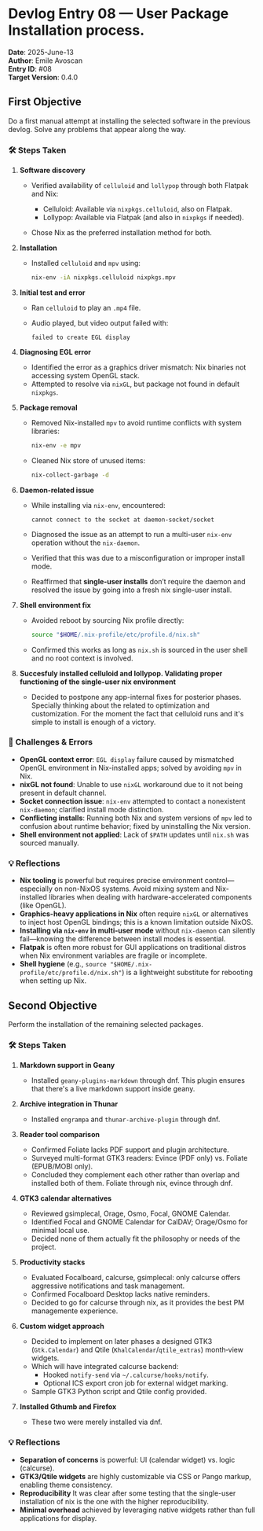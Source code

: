 # Devlog Entry 08 — User Package Installation process. 

**Date**: 2025-June-13  
**Author**: Emile Avoscan  
**Entry ID**: #08  
**Target Version**: 0.4.0

## First Objective

Do a first manual attempt at installing the selected software in the previous devlog. Solve any problems that appear along the way. 

### 🛠 Steps Taken

1. **Software discovery**

   * Verified availability of `celluloid` and `lollypop` through both Flatpak and Nix:

     * Celluloid: Available via `nixpkgs.celluloid`, also on Flatpak.
     * Lollypop: Available via Flatpak (and also in `nixpkgs` if needed).
   * Chose Nix as the preferred installation method for both.

2. **Installation**

   * Installed `celluloid` and `mpv` using:

     ```bash
     nix-env -iA nixpkgs.celluloid nixpkgs.mpv
     ```

3. **Initial test and error**

   * Ran `celluloid` to play an `.mp4` file.
   * Audio played, but video output failed with:

     ```
     failed to create EGL display
     ```

4. **Diagnosing EGL error**

   * Identified the error as a graphics driver mismatch: Nix binaries not accessing system OpenGL stack.
   * Attempted to resolve via `nixGL`, but package not found in default `nixpkgs`.

5. **Package removal**

   * Removed Nix-installed `mpv` to avoid runtime conflicts with system libraries:

     ```bash
     nix-env -e mpv
     ```
   * Cleaned Nix store of unused items:

     ```bash
     nix-collect-garbage -d
     ```

6. **Daemon-related issue**

   * While installing via `nix-env`, encountered:

     ```
     cannot connect to the socket at daemon-socket/socket
     ```
   * Diagnosed the issue as an attempt to run a multi-user `nix-env` operation without the `nix-daemon`.
   * Verified that this was due to a misconfiguration or improper install mode.
   * Reaffirmed that **single-user installs** don’t require the daemon and resolved the issue by going into a fresh nix single-user install.

7. **Shell environment fix**

   * Avoided reboot by sourcing Nix profile directly:

     ```bash
     source "$HOME/.nix-profile/etc/profile.d/nix.sh"
     ```
   * Confirmed this works as long as `nix.sh` is sourced in the user shell and no root context is involved.
  
8. **Succesfuly installed celluloid and lollypop. Validating proper functioning of the single-user nix environment**

    * Decided to postpone any app-internal fixes for posterior phases. Specially thinking about the related to optimization and customization. For the moment the fact that celluloid runs and it's simple to install is enough of a victory. 

### 🐞 Challenges & Errors

* **OpenGL context error**: `EGL display` failure caused by mismatched OpenGL environment in Nix-installed apps; solved by avoiding `mpv` in Nix.
* **nixGL not found**: Unable to use `nixGL` workaround due to it not being present in default channel.
* **Socket connection issue**: `nix-env` attempted to contact a nonexistent `nix-daemon`; clarified install mode distinction.
* **Conflicting installs**: Running both Nix and system versions of `mpv` led to confusion about runtime behavior; fixed by uninstalling the Nix version.
* **Shell environment not applied**: Lack of `$PATH` updates until `nix.sh` was sourced manually.

### 💡 Reflections

* **Nix tooling** is powerful but requires precise environment control—especially on non-NixOS systems. Avoid mixing system and Nix-installed libraries when dealing with hardware-accelerated components (like OpenGL).
* **Graphics-heavy applications in Nix** often require `nixGL` or alternatives to inject host OpenGL bindings; this is a known limitation outside NixOS.
* **Installing via `nix-env` in multi-user mode** without `nix-daemon` can silently fail—knowing the difference between install modes is essential.
* **Flatpak** is often more robust for GUI applications on traditional distros when Nix environment variables are fragile or incomplete.
* **Shell hygiene** (e.g., `source "$HOME/.nix-profile/etc/profile.d/nix.sh"`) is a lightweight substitute for rebooting when setting up Nix.

## Second Objective

Perform the installation of the remaining selected packages.
### 🛠 Steps Taken

1. **Markdown support in Geany**

   * Installed `geany-plugins-markdown` through dnf. This plugin ensures that there's a live markdown support inside geany. 
2. **Archive integration in Thunar**

   * Installed `engrampa` and `thunar-archive-plugin` through dnf.
3. **Reader tool comparison**

   * Confirmed Foliate lacks PDF support and plugin architecture.
   * Surveyed multi-format GTK3 readers: Evince (PDF only) vs. Foliate (EPUB/MOBI only).
   * Concluded they complement each other rather than overlap and installed both of them. Foliate through nix, evince through dnf. 
4. **GTK3 calendar alternatives**

   * Reviewed gsimplecal, Orage, Osmo, Focal, GNOME Calendar.
   * Identified Focal and GNOME Calendar for CalDAV; Orage/Osmo for minimal local use.
   * Decided none of them actually fit the philosophy or needs of the project.
5. **Productivity stacks**

   * Evaluated Focalboard, calcurse, gsimplecal: only calcurse offers aggressive notifications and task management.
   * Confirmed Focalboard Desktop lacks native reminders.
   * Decided to go for calcurse through nix, as it provides the best PM managemente experience. 
6. **Custom widget approach**
   * Decided to implement on later phases a designed GTK3 (`Gtk.Calendar`) and Qtile (`KhalCalendar`/`qtile_extras`) month‑view widgets.
   * Which will have integrated calcurse backend:
     * Hooked `notify-send` via `~/.calcurse/hooks/notify`.
     * Optional ICS export cron job for external widget marking.
   * Sample GTK3 Python script and Qtile config provided.
7. **Installed Gthumb and Firefox**
   * These two were merely installed via dnf. 

### 💡 Reflections

* **Separation of concerns** is powerful: UI (calendar widget) vs. logic (calcurse).
* **GTK3/Qtile widgets** are highly customizable via CSS or Pango markup, enabling theme consistency.
* **Reproducibility** It was clear after some testing that the single-user installation of nix is the one with the higher reproducibility. 
* **Minimal overhead** achieved by leveraging native widgets rather than full applications for display.

